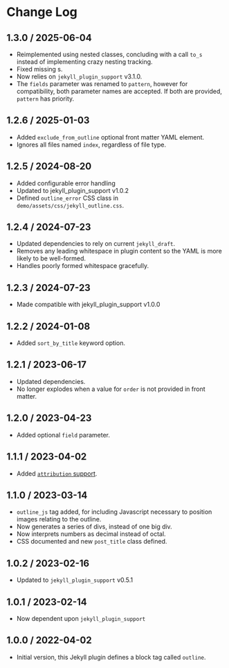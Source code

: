 # Change Log

## 1.3.0 / 2025-06-04

* Reimplemented using nested classes, concluding with a call `to_s`
  instead of implementing crazy nesting tracking.
* Fixed missing </div>s.
* Now relies on `jekyll_plugin_support` v3.1.0.
* The `fields` parameter was renamed to `pattern`, however for compatibility, both parameter names are accepted.
  If both are provided, `pattern` has priority.


## 1.2.6 / 2025-01-03

* Added `exclude_from_outline` optional front matter YAML element.
* Ignores all files named `index`, regardless of file type.


## 1.2.5 / 2024-08-20

* Added configurable error handling
* Updated to jekyll_plugin_support v1.0.2
* Defined `outline_error` CSS class in `demo/assets/css/jekyll_outline.css`.


## 1.2.4 / 2024-07-23

* Updated dependencies to rely on current `jekyll_draft`.
* Removes any leading whitespace in plugin content so the YAML is more likely to be well-formed.
* Handles poorly formed whitespace gracefully.


## 1.2.3 / 2024-07-23

* Made compatible with jekyll_plugin_support v1.0.0


## 1.2.2 / 2024-01-08

* Added `sort_by_title` keyword option.


## 1.2.1 / 2023-06-17

* Updated dependencies.
* No longer explodes when a value for `order` is not provided in front matter.


## 1.2.0 / 2023-04-23

* Added optional `field` parameter.


## 1.1.1 / 2023-04-02

* Added [`attribution` support](https://github.com/mslinn/jekyll_plugin_support#subclass-attribution).


## 1.1.0 / 2023-03-14

* `outline_js` tag added, for including Javascript necessary to position images relating to the outline.
* Now generates a series of divs, instead of one big div.
* Now interprets numbers as decimal instead of octal.
* CSS documented and new `post_title` class defined.


## 1.0.2 / 2023-02-16

* Updated to `jekyll_plugin_support` v0.5.1


## 1.0.1 / 2023-02-14

* Now dependent upon `jekyll_plugin_support`


## 1.0.0 / 2022-04-02

* Initial version, this Jekyll plugin defines a block tag called `outline`.
